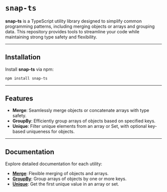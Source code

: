 # **`snap-ts`**

**snap-ts** is a TypeScript utility library designed to simplify common programming patterns, including merging objects or arrays and grouping data. This repository provides tools to streamline your code while maintaining strong type safety and flexibility.

---

## Installation

Install **snap-ts** via npm:

```bash
npm install snap-ts
```

---

## Features

- **Merge**: Seamlessly merge objects or concatenate arrays with type safety.
- **GroupBy**: Efficiently group arrays of objects based on specified keys.
- **Unique**: Filter unique elements from an array or Set, with optional key-based uniqueness for objects.

---

## Documentation

Explore detailed documentation for each utility:

- [**Merge**](./merge.md): Flexible merging of objects and arrays.
- [**GroupBy**](./group.md): Group arrays of objects by one or more keys.
- [**Unique**](./unique.md): Get the first unique value in an array or set.
